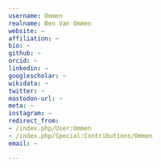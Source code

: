 ```yaml
---
username: Ommen
realname: Ben Van Ommen
website: ~
affiliation: ~
bio: ~
github: ~
orcid: ~
linkedin: ~
googlescholar: ~
wikidata: ~
twitter: ~
mastodon-url: ~
meta: ~
instagram: ~
redirect_from:
- /index.php/User:Ommen
- /index.php/Special:Contributions/Ommen
email: ~

---
```

